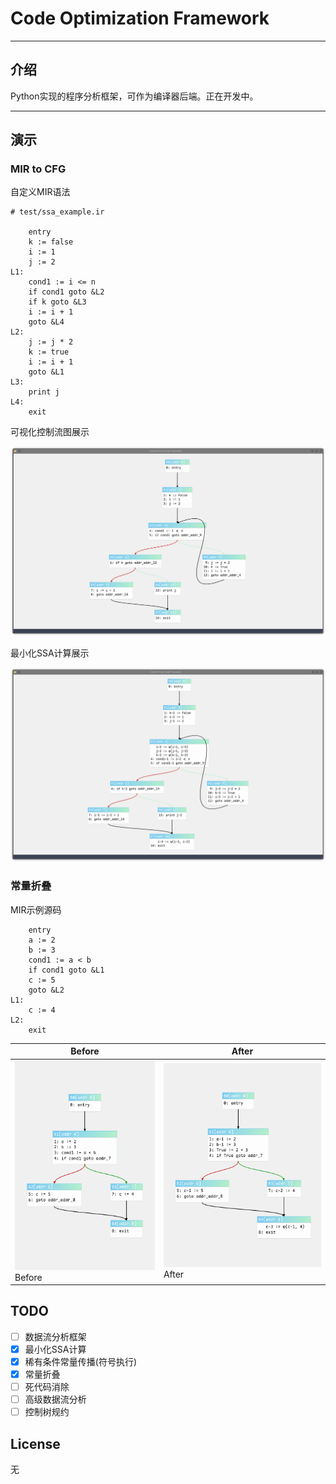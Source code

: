# Code Optimization Framework

***

## 介绍

Python实现的程序分析框架，可作为编译器后端。正在开发中。

***

## 演示

### MIR to CFG

自定义MIR语法

```
# test/ssa_example.ir

    entry
    k := false
    i := 1
    j := 2
L1:
    cond1 := i <= n
    if cond1 goto &L2
    if k goto &L3
    i := i + 1
    goto &L4
L2:
    j := j * 2
    k := true
    i := i + 1
    goto &L1
L3:
    print j
L4:
    exit
```

可视化控制流图展示

![cfg_demo](./tmp/readme_ref_img01.png)

最小化SSA计算展示

![minimal_ssa](./tmp/readme_ref_mininal_ssa.png)

### 常量折叠

MIR示例源码

```
    entry
    a := 2
    b := 3
    cond1 := a < b
    if cond1 goto &L1
    c := 5
    goto &L2
L1:
    c := 4
L2:
    exit
```

| Before                                               | After                                                                                 |
| ---------------------------------------------------- | ------------------------------------------------------------------------------------- |
| ![](./tmp/readme_ref_const_folding_before.png)Before | <img title="" src="./tmp/readme_ref_const_folding_after.png" alt="" width="774">After |

## TODO

- [ ] 数据流分析框架
- [x] 最小化SSA计算
- [x] 稀有条件常量传播(符号执行)
- [x] 常量折叠
- [ ] 死代码消除
- [ ] 高级数据流分析
- [ ] 控制树规约

## License

无